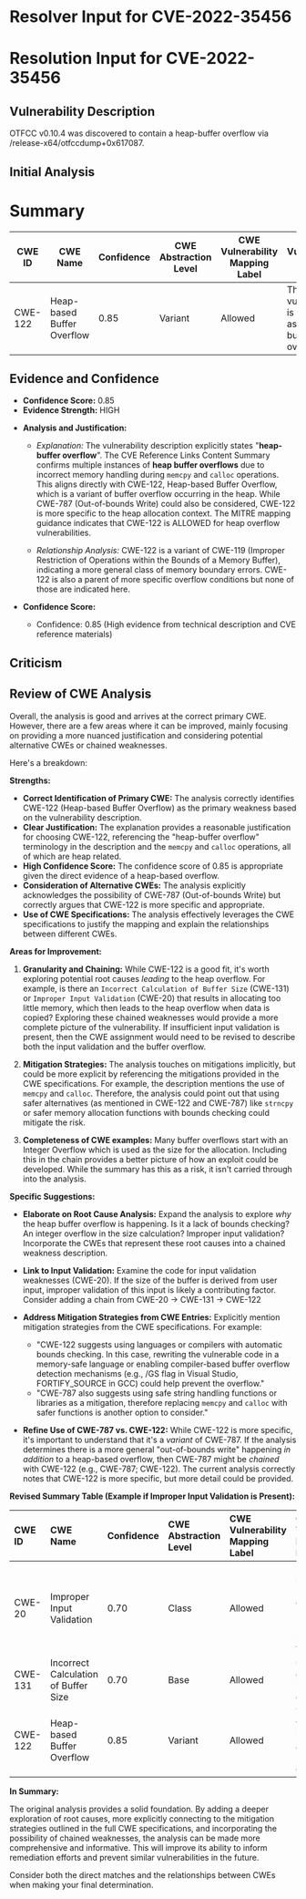 # Resolver Input for CVE-2022-35456

# Resolution Input for CVE-2022-35456

## Vulnerability Description
OTFCC v0.10.4 was discovered to contain a heap-buffer overflow via /release-x64/otfccdump+0x617087.

## Initial Analysis
# Summary
| CWE ID | CWE Name | Confidence | CWE Abstraction Level | CWE Vulnerability Mapping Label | CWE-Vulnerability Mapping Notes |
|---|---|---|---|---|---|
| CWE-122 | Heap-based Buffer Overflow | 0.85 | Variant | Allowed | The vulnerability is described as a heap-buffer-overflow. |

## Evidence and Confidence

*   **Confidence Score:** 0.85
*   **Evidence Strength:** HIGH

- **Analysis and Justification:**  
  - *Explanation:* The vulnerability description explicitly states "**heap-buffer overflow**". The CVE Reference Links Content Summary confirms multiple instances of **heap buffer overflows** due to incorrect memory handling during `memcpy` and `calloc` operations. This aligns directly with CWE-122, Heap-based Buffer Overflow, which is a variant of buffer overflow occurring in the heap. While CWE-787 (Out-of-bounds Write) could also be considered, CWE-122 is more specific to the heap allocation context. The MITRE mapping guidance indicates that CWE-122 is ALLOWED for heap overflow vulnerabilities.

  - *Relationship Analysis:* CWE-122 is a variant of CWE-119 (Improper Restriction of Operations within the Bounds of a Memory Buffer), indicating a more general class of memory boundary errors. CWE-122 is also a parent of more specific overflow conditions but none of those are indicated here.

- **Confidence Score:**  
  - Confidence: 0.85 (High evidence from technical description and CVE reference materials)

## Criticism
## Review of CWE Analysis

Overall, the analysis is good and arrives at the correct primary CWE. However, there are a few areas where it can be improved, mainly focusing on providing a more nuanced justification and considering potential alternative CWEs or chained weaknesses.

Here's a breakdown:

**Strengths:**

*   **Correct Identification of Primary CWE:** The analysis correctly identifies CWE-122 (Heap-based Buffer Overflow) as the primary weakness based on the vulnerability description.
*   **Clear Justification:** The explanation provides a reasonable justification for choosing CWE-122, referencing the "heap-buffer overflow" terminology in the description and the `memcpy` and `calloc` operations, all of which are heap related.
*   **High Confidence Score:** The confidence score of 0.85 is appropriate given the direct evidence of a heap-based overflow.
*   **Consideration of Alternative CWEs:** The analysis explicitly acknowledges the possibility of CWE-787 (Out-of-bounds Write) but correctly argues that CWE-122 is more specific and appropriate.
*   **Use of CWE Specifications:** The analysis effectively leverages the CWE specifications to justify the mapping and explain the relationships between different CWEs.

**Areas for Improvement:**

1.  **Granularity and Chaining:** While CWE-122 is a good fit, it's worth exploring potential root causes *leading* to the heap overflow. For example, is there an `Incorrect Calculation of Buffer Size` (CWE-131) or `Improper Input Validation` (CWE-20) that results in allocating too little memory, which then leads to the heap overflow when data is copied? Exploring these chained weaknesses would provide a more complete picture of the vulnerability. If insufficient input validation is present, then the CWE assignment would need to be revised to describe both the input validation and the buffer overflow.

2.  **Mitigation Strategies:** The analysis touches on mitigations implicitly, but could be more explicit by referencing the mitigations provided in the CWE specifications. For example, the description mentions the use of `memcpy` and `calloc`. Therefore, the analysis could point out that using safer alternatives (as mentioned in CWE-122 and CWE-787) like `strncpy` or safer memory allocation functions with bounds checking could mitigate the risk.

3.  **Completeness of CWE examples:** Many buffer overflows start with an Integer Overflow which is used as the size for the allocation. Including this in the chain provides a better picture of how an exploit could be developed. While the summary has this as a risk, it isn't carried through into the analysis.

**Specific Suggestions:**

*   **Elaborate on Root Cause Analysis:**  Expand the analysis to explore *why* the heap buffer overflow is happening. Is it a lack of bounds checking? An integer overflow in the size calculation? Improper input validation? Incorporate the CWEs that represent these root causes into a chained weakness description.
*   **Link to Input Validation:**  Examine the code for input validation weaknesses (CWE-20). If the size of the buffer is derived from user input, improper validation of this input is likely a contributing factor. Consider adding a chain from CWE-20 -> CWE-131 -> CWE-122
*   **Address Mitigation Strategies from CWE Entries:** Explicitly mention mitigation strategies from the CWE specifications. For example:

    *   "CWE-122 suggests using languages or compilers with automatic bounds checking. In this case, rewriting the vulnerable code in a memory-safe language or enabling compiler-based buffer overflow detection mechanisms (e.g., /GS flag in Visual Studio, FORTIFY\_SOURCE in GCC) could help prevent the overflow."
    *    "CWE-787 also suggests using safe string handling functions or libraries as a mitigation, therefore replacing `memcpy` and `calloc` with safer functions is another option to consider."

*   **Refine Use of CWE-787 vs. CWE-122:**  While CWE-122 is more specific, it's important to understand that it's a *variant* of CWE-787. If the analysis determines there is a more general "out-of-bounds write" happening *in addition* to a heap-based overflow, then CWE-787 might be *chained* with CWE-122 (e.g., CWE-787; CWE-122). The current analysis correctly notes that CWE-122 is more specific, but more detail could be provided.

**Revised Summary Table (Example if Improper Input Validation is Present):**

| CWE ID     | CWE Name                                       | Confidence | CWE Abstraction Level | CWE Vulnerability Mapping Label | CWE-Vulnerability Mapping Notes                                                                                                                  |
| :---------- | :--------------------------------------------- | :--------- | :-------------------- | :------------------------------ | :----------------------------------------------------------------------------------------------------------------------------------------------- |
| CWE-20      | Improper Input Validation                      | 0.70       | Class                | Allowed                        | User-supplied input controls the buffer size, but is not properly validated.                                                              |
| CWE-131      | Incorrect Calculation of Buffer Size                      | 0.70       | Base                | Allowed                        | Calculation of heap size is improperly calculated.                                                              |
| CWE-122 | Heap-based Buffer Overflow | 0.85 | Variant | Allowed | The vulnerability is described as a heap-buffer-overflow. |

**In Summary:**

The original analysis provides a solid foundation. By adding a deeper exploration of root causes, more explicitly connecting to the mitigation strategies outlined in the full CWE specifications, and incorporating the possibility of chained weaknesses, the analysis can be made more comprehensive and informative. This will improve its ability to inform remediation efforts and prevent similar vulnerabilities in the future.

Consider both the direct matches and the relationships between CWEs
when making your final determination.
        